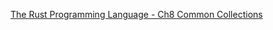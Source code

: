 <!--
 * @Author: shaqsnake
 * @Email: shaqsnake@gmail.com
 * @Date: 2019-09-30 16:36:50
 * @LastEditTime: 2019-10-11 11:25:19
 * @Description: The Rust Programming Language - Ch8 Common Collections
 -->
[The Rust Programming Language - Ch8 Common Collections](https://doc.rust-lang.org/book/ch08-00-common-collections.html)
